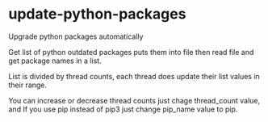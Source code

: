 # update-python-packages
Upgrade python packages automatically

Get list of python outdated packages puts them into file then read file and get package names in a list.

List is divided by thread counts, each thread does update their list values in their range. 

You can increase or decrease thread counts just chage thread_count value, and If you use pip instead of pip3 just change pip_name value to pip.
